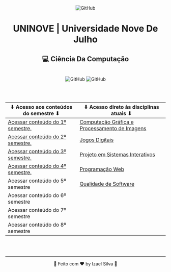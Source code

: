 <div align="center">
   <img alt="GitHub" src="https://www.uninove.br/logo-uninove.svg"/>

   <h1>UNINOVE | Universidade Nove De Julho</h1>
   <h2>💻 Ciência Da Computação</h2>

   <br>

   <div align="center">
      <img alt="GitHub" src="https://img.shields.io/github/license/Ias4g/take-home-coding-challenge?color=%2323BFD0&logoColor=%230F0F0F"/>
      <img alt="GitHub" src="https://img.shields.io/badge/PRs-welcome-23BFD0" />
   </div>

   <br><br>

   | ⬇ Acesso aos conteúdos do semestre ⬇ | ⬇ Acesso direto às disciplinas atuais ⬇                         |
   |-----------------------------------------------|-----------------------------------------------------------------|
   | [Acessar conteúdo do 1º semestre.](./2022/1/) | [Computação Gráfica e Processamento de Imagens](./2023/1/cgpi/) |
   | [Acessar conteúdo do 2º semestre.](./2022/2/) | [Jogos Digitais](./2023/1/jd/)                                  |
   | [Acessar conteúdo do 3º semestre.](./2023/1/) | [Projeto em Sistemas Interativos](./2023/1/psi/)                |
   | [Acessar conteúdo do 4º semestre.]()          | [Programação Web](./2023/1/pw/)                                 |
   | Acessar conteúdo do 5º semestre               | [Qualidade de Software](./2023/1/qs/)                           |
   | Acessar conteúdo do 6º semestre               |                                                                 |
   | Acessar conteúdo do 7º semestre               |                                                                 |
   | Acessar conteúdo do 8º semestre               |                                                                 |

   <br><br>

   <hr>

   👋 Feito com ♥ by Izael Silva 👋
</div>